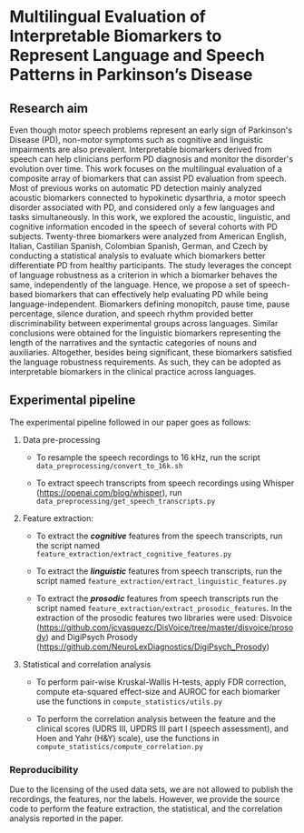 # Multilingual Evaluation of Interpretable Biomarkers to Represent Language and Speech Patterns in Parkinson’s Disease

## Research aim 

Even though motor speech problems represent an early sign of Parkinson's Disease (PD), non-motor symptoms such as cognitive and linguistic impairments are also prevalent. Interpretable biomarkers derived from speech can help clinicians perform PD diagnosis and monitor the disorder's evolution over time. This work focuses on the multilingual evaluation of a composite array of biomarkers that can assist PD evaluation from speech. Most of previous works on automatic PD detection mainly analyzed acoustic biomarkers connected to hypokinetic dysarthria, a motor speech disorder associated with PD, and considered only a few languages and tasks simultaneously. In this work, we explored the acoustic, linguistic, and cognitive information encoded in the speech of several cohorts with PD subjects. Twenty-three biomarkers were analyzed from American English, Italian, Castilian Spanish, Colombian Spanish, German, and Czech by conducting a statistical analysis to evaluate which biomarkers better differentiate PD from healthy participants. The study leverages the concept of language robustness as a criterion in which a biomarker behaves the same, independently of the language. Hence, we propose a set of speech-based biomarkers that can effectively help evaluating PD while being language-independent. Biomarkers defining monopitch, pause time, pause percentage, silence duration, and speech rhythm provided better discriminability between experimental groups across languages. Similar conclusions were obtained for the linguistic biomarkers representing the length of the narratives and the syntactic categories of nouns and auxiliaries. Altogether, besides being significant, these biomarkers satisfied the language robustness requirements. As such, they can be adopted as interpretable biomarkers in the clinical practice across languages.

## Experimental pipeline 

The experimental pipeline followed in our paper goes as follows:

1) Data pre-processing

   - To resample the speech recordings to 16 kHz, run the script ```data_preprocessing/convert_to_16k.sh```

   - To extract speech transcripts from speech recordings using Whisper (https://openai.com/blog/whisper), run ```data_preprocessing/get_speech_transcripts.py```

3) Feature extraction:

   - To extract the ***cognitive*** features from the speech transcripts, run the script named ```feature_extraction/extract_cognitive_features.py```
   
   - To extract the ***linguistic*** features from speech transcripts, run the script named ```feature_extraction/extract_linguistic_features.py```
   
   - To extract the ***prosodic*** features from speech transcripts run the script named  ```feature_extraction/extract_prosodic_features```. In the extraction of the prosodic features two 
   libraries were used: Disvoice (https://github.com/jcvasquezc/DisVoice/tree/master/disvoice/prosody) and DigiPsych Prosody (https://github.com/NeuroLexDiagnostics/DigiPsych_Prosody)

4) Statistical and correlation analysis

   - To perform pair-wise Kruskal-Wallis H-tests, apply FDR correction, compute eta-squared effect-size and AUROC for each biomarker use the functions in ```compute_statistics/utils.py```
   
   - To perform the correlation analysis between the feature and the clinical scores (UDRS III, UPDRS III part I (speech assessment), and Hoen and Yahr (H\&Y) scale), use the functions in  ```compute_statistics/compute_correlation.py```
   
### Reproducibility

Due to the licensing of the used data sets, we are not allowed to publish the recordings, the features, nor the labels. However, we provide the source code to perform the feature extraction, the statistical, and the correlation analysis reported in the paper. 


